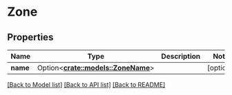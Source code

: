 # Zone

## Properties

Name | Type | Description | Notes
------------ | ------------- | ------------- | -------------
**name** | Option<[**crate::models::ZoneName**](zone_name.md)> |  | [optional]

[[Back to Model list]](../README.md#documentation-for-models) [[Back to API list]](../README.md#documentation-for-api-endpoints) [[Back to README]](../README.md)


